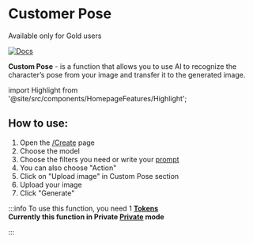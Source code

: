 # Customer Pose

Available only for Gold users

[![Docs](http://img.youtube.com/vi/zVbTdQ7mXu0/0.jpg)](http://www.youtube.com/watch?v=zVbTdQ7mXu0)

**Custom Pose** - is a function that allows you to use AI to recognize the character’s pose from your image and transfer it to the generated image.

import Highlight from '@site/src/components/HomepageFeatures/Highlight';

## <Highlight>How to use:</Highlight>

1. Open the [/Create](https://pornx.ai/create) page
2. Choose the model
3. Choose the filters you need or write your [prompt](https://pornx.ai/create)
4. You can also choose "Action"
5. Click on "Upload image" in Custom Pose section
6. Upload your image
7. Click "Generate"

:::info
To use this function, you need 1 **[Tokens](https://pornx.ai/create)**\
**Currently this function in Private [Private](https://pornx.ai/create) mode**

:::
